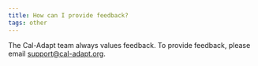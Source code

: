 ```yaml
---
title: How can I provide feedback?
tags: other
---
```


The Cal-Adapt team always values feedback. To provide feedback, please email support@cal-adapt.org.